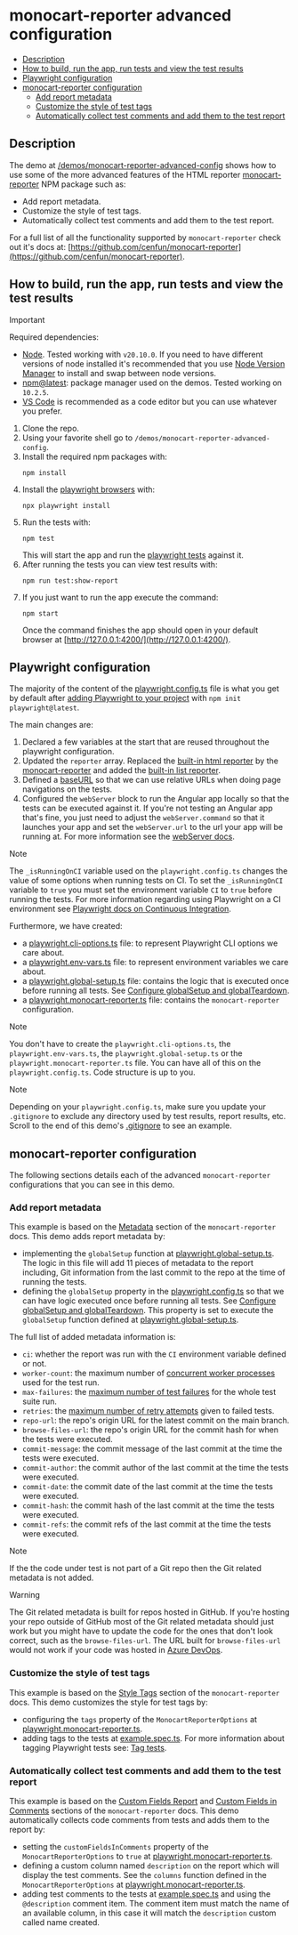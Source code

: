 # monocart-reporter advanced configuration

- [Description](#description)
- [How to build, run the app, run tests and view the test results](#how-to-build-run-the-app-run-tests-and-view-the-test-results)
- [Playwright configuration](#playwright-configuration)
- [monocart-reporter configuration](#monocart-reporter-configuration)
  - [Add report metadata](#add-report-metadata)
  - [Customize the style of test tags](#customize-the-style-of-test-tags)
  - [Automatically collect test comments and add them to the test report](#automatically-collect-test-comments-and-add-them-to-the-test-report)

## Description

The demo at [/demos/monocart-reporter-advanced-config](/demos/monocart-reporter-advanced-config/) shows how to use some of the more advanced features of the HTML reporter [monocart-reporter](https://www.npmjs.com/package/monocart-reporter) NPM package such as:

- Add report metadata.
- Customize the style of test tags.
- Automatically collect test comments and add them to the test report.

For a full list of all the functionality supported by `monocart-reporter` check out it's docs at: [https://github.com/cenfun/monocart-reporter](https://github.com/cenfun/monocart-reporter).

## How to build, run the app, run tests and view the test results

> [!IMPORTANT]
>
> Required dependencies:
>
> - [Node](https://nodejs.org/en/blog/release/v20.10.0). Tested working with `v20.10.0`. If you need to have different versions of node installed it's recommended that you use [Node Version Manager](https://github.com/nvm-sh/nvm) to install and swap between node versions.
> - [npm@latest](https://www.npmjs.com/package/npm): package manager used on the demos. Tested working on `10.2.5`.
> - [VS Code](https://code.visualstudio.com/download) is recommended as a code editor but you can use whatever you prefer.

1. Clone the repo.
2. Using your favorite shell go to `/demos/monocart-reporter-advanced-config`.
3. Install the required npm packages with:
   ```
   npm install
   ```
4. Install the [playwright browsers](https://playwright.dev/docs/browsers) with:
   ```
   npx playwright install
   ```
5. Run the tests with:
   ```
   npm test
   ```
   This will start the app and run the [playwright tests](/demos/monocart-reporter-advanced-config/tests/example.spec.ts) against it.
6. After running the tests you can view test results with:
   ```
   npm run test:show-report
   ```
7. If you just want to run the app execute the command:
   ```
   npm start
   ```
   Once the command finishes the app should open in your default browser at [http://127.0.0.1:4200/](http://127.0.0.1:4200/).

## Playwright configuration

The majority of the content of the [playwright.config.ts](/demos/monocart-reporter-advanced-config/playwright.config.ts) file is what you get by default after [adding Playwright to your project](https://playwright.dev/docs/intro#installing-playwright) with `npm init playwright@latest`.

The main changes are:

1. Declared a few variables at the start that are reused throughout the playwright configuration.
2. Updated the `reporter` array. Replaced the [built-in html reporter](https://playwright.dev/docs/test-reporters#html-reporter) by the [monocart-reporter](https://www.npmjs.com/package/monocart-reporter) and added the [built-in list reporter](https://playwright.dev/docs/test-reporters#list-reporter).
3. Defined a [baseURL](https://playwright.dev/docs/test-webserver#adding-a-baseurl) so that we can use relative URLs when doing page navigations on the tests.
4. Configured the `webServer` block to run the Angular app locally so that the tests can be executed against it. If you're not testing an Angular app that's fine, you just need to adjust the `webServer.command` so that it launches your app and set the `webServer.url` to the url your app will be running at. For more information see the [webServer docs](https://playwright.dev/docs/test-webserver).

> [!NOTE]
>
> The `_isRunningOnCI` variable used on the `playwright.config.ts` changes the value of some options when running tests on CI. To set the `_isRunningOnCI` variable to `true` you must set the environment variable `CI` to `true` before running the tests. For more information regarding using Playwright on a CI environment see [Playwright docs on Continuous Integration](https://playwright.dev/docs/ci).

Furthermore, we have created:

- a [playwright.cli-options.ts](/demos/monocart-reporter-advanced-config/playwright.cli-options.ts) file: to represent Playwright CLI options we care about.
- a [playwright.env-vars.ts](/demos/monocart-reporter-advanced-config/playwright.env-vars.ts) file: to represent environment variables we care about.
- a [playwright.global-setup.ts](/demos/monocart-reporter-advanced-config/playwright.global-setup.ts) file: contains the logic that is executed once before running all tests. See [Configure globalSetup and globalTeardown](https://playwright.dev/docs/test-global-setup-teardown#option-2-configure-globalsetup-and-globalteardown).
- a [playwright.monocart-reporter.ts](/demos/monocart-reporter-advanced-config/playwright.monocart-reporter.ts) file: contains the `monocart-reporter` configuration.

> [!NOTE]
>
> You don't have to create the `playwright.cli-options.ts`, the `playwright.env-vars.ts`, the `playwright.global-setup.ts` or the `playwright.monocart-reporter.ts` file. You can have all of this on the `playwright.config.ts`. Code structure is up to you.

> [!NOTE]
>
> Depending on your `playwright.config.ts`, make sure you update your `.gitignore` to exclude any directory used by test results, report results, etc. Scroll to the end of this demo's [.gitignore](/demos/monocart-reporter-advanced-config/.gitignore) to see an example.

## monocart-reporter configuration

The following sections details each of the advanced `monocart-reporter` configurations that you can see in this demo.

### Add report metadata

This example is based on the [Metadata](https://github.com/cenfun/monocart-reporter?tab=readme-ov-file#metadata) section of the `monocart-reporter` docs. This demo adds report metadata by:

- implementing the `globalSetup` function at [playwright.global-setup.ts](/demos/monocart-reporter-advanced-config/playwright.global-setup.ts). The logic in this file will add 11 pieces of metadata to the report including, Git information from the last commit to the repo at the time of running the tests.
- defining the `globalSetup` property in the [playwright.config.ts](/demos/monocart-reporter-advanced-config/playwright.config.ts) so that we can have logic executed once before running all tests. See [Configure globalSetup and globalTeardown](https://playwright.dev/docs/test-global-setup-teardown#option-2-configure-globalsetup-and-globalteardown). This property is set to execute the `globalSetup` function defined at [playwright.global-setup.ts](/demos/monocart-reporter-advanced-config/playwright.global-setup.ts).

The full list of added metadata information is:

- `ci`: whether the report was run with the `CI` environment variable defined or not.
- `worker-count`: the maximum number of [concurrent worker processes](https://playwright.dev/docs/api/class-testconfig#test-config-workers) used for the test run.
- `max-failures`: the [maximum number of test failures](https://playwright.dev/docs/api/class-testconfig#test-config-max-failures) for the whole test suite run.
- `retries`: the [maximum number of retry attempts](https://playwright.dev/docs/api/class-testconfig#test-config-retries) given to failed tests.
- `repo-url`: the repo's origin URL for the latest commit on the main branch.
- `browse-files-url`: the repo's origin URL for the commit hash for when the tests were executed.
- `commit-message`: the commit message of the last commit at the time the tests were executed.
- `commit-author`: the commit author of the last commit at the time the tests were executed.
- `commit-date`: the commit date of the last commit at the time the tests were executed.
- `commit-hash`: the commit hash of the last commit at the time the tests were executed.
- `commit-refs`: the commit refs of the last commit at the time the tests were executed.

> [!NOTE]
> If the the code under test is not part of a Git repo then the Git related metadata is not added.

> [!WARNING]
> The Git related metadata is built for repos hosted in GitHub. If you're hosting your repo outside of GitHub most of the Git related metadata should just work but you might have to update the code for the ones that don't look correct, such as the `browse-files-url`. The URL built for `browse-files-url` would not work if your code was hosted in [Azure DevOps](https://azure.microsoft.com/en-gb/products/devops).

### Customize the style of test tags

This example is based on the [Style Tags](https://github.com/cenfun/monocart-reporter?tab=readme-ov-file#style-tags) section of the `monocart-reporter` docs. This demo customizes the style for test tags by:

- configuring the `tags` property of the `MonocartReporterOptions` at [playwright.monocart-reporter.ts](/demos/monocart-reporter-advanced-config/playwright.monocart-reporter.ts).
- adding tags to the tests at [example.spec.ts](/demos/monocart-reporter-advanced-config/tests/example.spec.ts). For more information about tagging Playwright tests see: [Tag tests](https://playwright.dev/docs/test-annotations#tag-tests).

### Automatically collect test comments and add them to the test report

This example is based on the [Custom Fields Report](https://github.com/cenfun/monocart-reporter?tab=readme-ov-file#custom-fields-report) and [Custom Fields in Comments](https://github.com/cenfun/monocart-reporter?tab=readme-ov-file#custom-fields-in-comments) sections of the `monocart-reporter` docs. This demo automatically collects code comments from tests and adds them to the report by:

- setting the `customFieldsInComments` property of the `MonocartReporterOptions` to `true` at [playwright.monocart-reporter.ts](/demos/monocart-reporter-advanced-config/playwright.monocart-reporter.ts).
- defining a custom column named `description` on the report which will display the test comments. See the `columns` function defined in the `MonocartReporterOptions` at [playwright.monocart-reporter.ts](/demos/monocart-reporter-advanced-config/playwright.monocart-reporter.ts).
- adding test comments to the tests at [example.spec.ts](/demos/monocart-reporter-advanced-config/tests/example.spec.ts) and using the `@description` comment item. The comment item must match the name of an available column, in this case it will match the `description` custom called name created.
